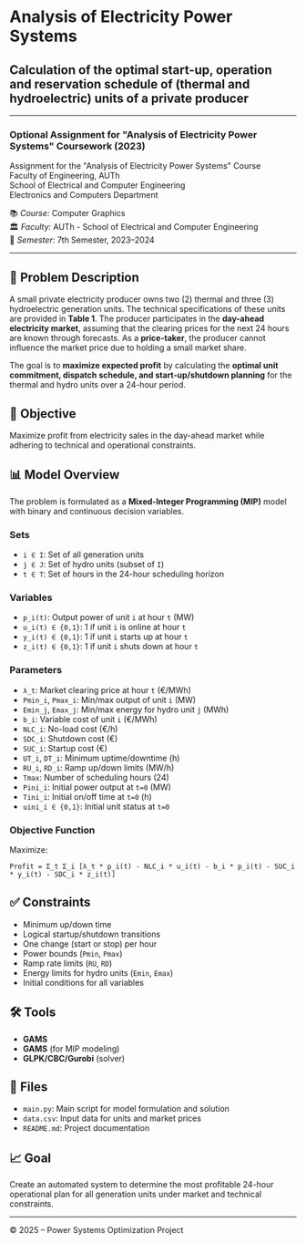 # Analysis of Electricity Power Systems
## Calculation of the optimal start-up, operation and reservation schedule of (thermal and hydroelectric) units of a private producer

---

### Optional Assignment for "Analysis of Electricity Power Systems" Coursework (2023)
Assignment for the "Analysis of Electricity Power Systems" Course  
Faculty of Engineering, AUTh  
School of Electrical and Computer Engineering  
Electronics and Computers Department

📚 *Course:* Computer Graphics                   
🏛️ *Faculty:* AUTh - School of Electrical and Computer Engineering  
📅 *Semester:* 7th Semester, 2023–2024

---

## 📌 Problem Description
A small private electricity producer  owns two (2) thermal and three (3) hydroelectric generation units. The technical specifications of these units are provided in **Table 1**. The producer participates in the **day-ahead electricity market**, assuming that the clearing prices for the next 24 hours are known through forecasts. As a **price-taker**, the producer cannot influence the market price due to holding a small market share.

The goal is to **maximize expected profit** by calculating the **optimal unit commitment, dispatch schedule, and start-up/shutdown planning** for the thermal and hydro units over a 24-hour period.

## 🎯 Objective
Maximize profit from electricity sales in the day-ahead market while adhering to technical and operational constraints.

## 📊 Model Overview
The problem is formulated as a **Mixed-Integer Programming (MIP)** model with binary and continuous decision variables.

### Sets
- `i ∈ I`: Set of all generation units
- `j ∈ J`: Set of hydro units (subset of `I`)
- `t ∈ T`: Set of hours in the 24-hour scheduling horizon

### Variables
- `p_i(t)`: Output power of unit `i` at hour `t` (MW)
- `u_i(t) ∈ {0,1}`: 1 if unit `i` is online at hour `t`
- `y_i(t) ∈ {0,1}`: 1 if unit `i` starts up at hour `t`
- `z_i(t) ∈ {0,1}`: 1 if unit `i` shuts down at hour `t`

### Parameters
- `λ_t`: Market clearing price at hour `t` (€/MWh)
- `Pmin_i`, `Pmax_i`: Min/max output of unit `i` (MW)
- `Emin_j`, `Emax_j`: Min/max energy for hydro unit `j` (MWh)
- `b_i`: Variable cost of unit `i` (€/MWh)
- `NLC_i`: No-load cost (€/h)
- `SDC_i`: Shutdown cost (€)
- `SUC_i`: Startup cost (€)
- `UT_i`, `DT_i`: Minimum uptime/downtime (h)
- `RU_i`, `RD_i`: Ramp up/down limits (MW/h)
- `Tmax`: Number of scheduling hours (24)
- `Pini_i`: Initial power output at `t=0` (MW)
- `Tini_i`: Initial on/off time at `t=0` (h)
- `uini_i ∈ {0,1}`: Initial unit status at `t=0`

### Objective Function
Maximize:
```
Profit = Σ_t Σ_i [λ_t * p_i(t) - NLC_i * u_i(t) - b_i * p_i(t) - SUC_i * y_i(t) - SDC_i * z_i(t)]
```

## ✅ Constraints
- Minimum up/down time
- Logical startup/shutdown transitions
- One change (start or stop) per hour
- Power bounds (`Pmin`, `Pmax`)
- Ramp rate limits (`RU`, `RD`)
- Energy limits for hydro units (`Emin`, `Emax`)
- Initial conditions for all variables

## 🛠 Tools
- **GAMS**
- **GAMS** (for MIP modeling)
- **GLPK/CBC/Gurobi** (solver)

## 📁 Files
- `main.py`: Main script for model formulation and solution
- `data.csv`: Input data for units and market prices
- `README.md`: Project documentation

## 📈 Goal
Create an automated system to determine the most profitable 24-hour operational plan for all generation units under market and technical constraints.

---

© 2025 – Power Systems Optimization Project
